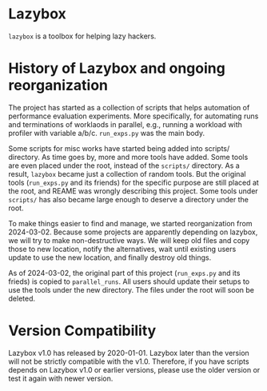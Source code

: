 Lazybox
=======

`lazybox` is a toolbox for helping lazy hackers.

History of Lazybox and ongoing reorganization
=============================================

The project has started as a collection of scripts that helps automation of
performance evaluation experiments.  More specifically, for automating runs and
terminations of worklaods in parallel, e.g., running a workload with profiler
with variable a/b/c.  `run_exps.py` was the main body.

Some scripts for misc works have started being added into scripts/ directory.
As time goes by, more and more tools have added.  Some tools are even placed
under the root, instead of the `scripts/` directory.  As a result, `lazybox`
became just a collection of random tools.  But the original tools
(`run_exps.py` and its friends) for the specific purpose are still placed at
the root, and REAME was wrongly describing this project.  Some tools under
`scripts/` has also became large enough to deserve a directory under the root.

To make things easier to find and manage, we started reorganization from
2024-03-02.  Because some projects are apparently depending on lazybox, we will
try to make non-destructive ways.  We will keep old files and copy those to new
location, notify the alternatives, wait until existing users update to use the
new location, and finally destroy old things.

As of 2024-03-02, the original part of this project (`run_exps.py` and its
frieds) is copied to `parallel_runs`.  All users should update their setups to
use the tools under the new directory.  The files under the root will soon be
deleted.

Version Compatibility
=====================

Lazybox v1.0 has released by 2020-01-01.  Lazybox later than the version will
not be strictly compatible with the v1.0.  Therefore, if you have scripts
depends on Lazybox v1.0 or earlier versions, please use the older version or
test it again with newer version.
